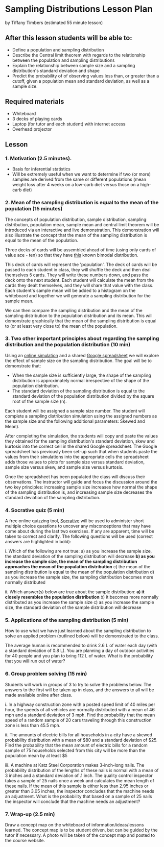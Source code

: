 # Sampling Distributions Lesson Plan 
by Tiffany Timbers
(estimated 55 minute lesson)

## After this lesson students will be able to:
* Define a population and sampling distribution
* Describe the Central limit theorem with regards to the relationship between the population and sampling distributions
* Explain the relationship between sample size and a sampling distribution's standard deviation and shape
* Predict the probability of of observing values less than, or greater than a cutoff, given a population mean and standard deviation, as well as a sample size.

## Required materials

* Whiteboard
* 3 decks of playing cards
* Laptop (for tutor and each student) with internet access
* Overhead projector

## Lesson

### 1. Motivation (2.5 minutes). 
* Basis for inferential statistics
* Will be extremely useful when we want to determine if two (or more) samples are derived from the same or different populations (mean weight loss after 4 weeks on a low-carb diet versus those on a high-carb diet)

### 2. Mean of the sampling distribution is equal to the mean of the population (15 minutes)

The concepts of population distribution, sample distribution, sampling distribution, 
population mean, sample mean and central limit theorem will be introduced via an 
interactive and live demonstration. This demonstration will also illustrate the concept
that the mean of the sampling distribution is equal to the mean of the population.

Three decks of cards will be assembled ahead of time (using only cards of value ace - ten)
so that they have [this](https://github.com/ttimbers/Sampling_Distributions_Lesson/blob/master/card_population_distribution.pdf) 
known bimodal distribution.

This deck of cards will represent the 'population'. The deck of cards will be passed to 
each student in class, they will shuffle the deck and then deal themselves 5 cards. They
will write these numbers down, and pass the deck onto the next student. Each student will
calculate the mean from the cards they dealt themselves, and they will share that value 
with the class. Each student's sample mean will be added to a histogram on the whiteboard
and together we will generate a sampling distribution for the sample mean. 

We can then compare the sampling distribution and the mean of the sampling distribution to
the population distribution and its mean. This will demonstrate graphically that the mean 
of the sampling distribution is equal to (or at least very close to) the mean of the 
population.

### 3. Two other important principles about regarding the sampling distribution and the population distribution (10 min)

Using an [online simulation](http://onlinestatbook.com/stat_sim/sampling_dist/) and a 
shared [Google spreadsheet](https://docs.google.com/spreadsheets/d/1MuDUEfBvjma_jqw3I4IhEP4nXnJAe0uAIPuKxBQeELs/edit?usp=sharing) 
we will explore the effect of sample size on the sampling distribution. The goal will be 
to demonstrate that:
* When the sample size is sufficiently large, the shape of the sampling distribution is approximately normal irrespective of the shape of the population distribution.
* The standard deviation of the sampling distribution is equal to the standard deviation of the population distribution divided by the square root of the sample size (n).

Each student will be assigned a sample size number. The student will complete a sampling 
distribution simulation using the assigned numbers as the sample size and the following 
additional parameters: Skewed and Mean). 

After completing the simulation, the students will copy and paste the values they obtained 
for the sampling distribution's standard deviation, skew and kurtosis into the correct 
cell in the shared Google spreadsheet. The Google spreadsheet has previously been set-up 
such that when students paste the values from their simulations into the appropriate cells 
the spreadsheet adds those values to plots for sample size versus standard deviation,
sample size versus skew, and sample size versus kurtosis. 

Once the spreadsheet has been populated the class will discuss their observations. The 
instructor will guide and focus the discussion around the two key principles: increasing 
sample size increases how normal the shape of the sampling distribution is, and increasing 
sample size decreases the standard deviation of the sampling distribution.

### 4. Socrative quiz (5 min)

A free online quizzing tool, [Socrative](http://www.socrative.com/) will be used to 
administer short multiple choice questions to uncover any misconceptions that may have 
come about during the last two exercises. If any are apparent, time will be taken to 
correct and clarify. The following questions will be used (correct answers are highlighted 
in bold):

i. Which of the following are not true:
a) as you increase the sample size, the standard deviation of the sampling distribution will decrease
**b) as you increase the sample size, the mean of the sampling distribution approaches the mean of the population distribution**
c) the mean of the sampling distribution is equal to the mean of the population distribution
d) as you increase the sample size, the sampling distribution becomes more normally distributed

ii. Which answer(s) below are true about the sample distribution:
**a) it closely resembles the population distribution**
b) it becomes more normally distributed as you increase the sample size
c) as you increase the sample size, the standard deviation of the sample distribution will decrease

### 5. Applications of the sampling distribution (5 min)

How to use what we have just learned about the sampling distribution to solve an applied
problem (outlined below) will be demonstrated to the class. 

The average human is recommended to drink 2.6 L of water each day (with a standard 
deviation of 0.8 L). You are planning a day of outdoor activities for 40 people and you 
plan to bring 112 L of water. What is the probability that you will run out of water?

### 6. Group problem solving (15 min)

Students will work in groups of 3 to try to solve the problems below. The answers to the
first will be taken up in class, and the answers to all will be made available online 
after class.

i. In a highway construction zone with a posted speed limit of 40 miles per hour, the 
speeds of all vehicles are normally distributed with a mean of 46 mph and a standard 
deviation of 3 mph. Find the probability that the mean speed of a random sample of 20 cars 
traveling through this construction zone is less than 45.5 mph.

ii. The amounts of electric bills for all households in a city have a skewed probability 
distribution with a mean of $80 and a standard deviation of $25. Find the probability that 
the mean amount of electric bills for a random sample of 75 households selected from this 
city will be more than the population mean by at least $5

iii. A machine at Katz Steel Corporation makes 3-inch-long nails. The probability 
distribution of the lengths of these nails is normal with a mean of 3 inches and a 
standard deviation of .1 inch. The quality control inspector takes a sample of 25 nails 
once a week and calculates the mean length of these nails. If the mean of this sample is 
either less than 2.95 inches or greater than 3.05 inches, the inspector concludes that the 
machine needs an adjustment. What is the probability that based on a sample of 25 nails 
the inspector will conclude that the machine needs an adjustment?

### 7. Wrap-up (2.5 min)

Draw a concept map on the whiteboard of information/ideas/lessons learned. The concept map
is to be student driven, but can be guided by the tutor if necessary. A photo will be 
taken of the concept map and posted to the course website.
